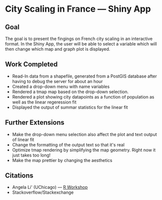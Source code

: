 # City Scaling in France — Shiny App

## Goal
The goal is to present the fingings on French city scaling in an interactive format. In the Shiny App, the user will be able to select a variable which will then change which map and graph plot is displayed.

## Work Completed
* Read-In data from a shapefile, generated from a PostGIS database after having to debug the server for about an hour
* Created a drop-down menu with name variables
* Rendered a tmap map based on the drop-down selection. 
* Rendered a plot showing city datapoints as a function of population as well as the linear regeression fit
* Displayed the output of summar statistics for the linear fit

## Further Extensions
* Make the drop-down menu selection also affect the plot and text output of linear fit
* Change the formatting of the output text so that it's real
* Optimize tmap rendering by simplifying the map geometry. Right now it just takes too long! 
* Make the map prettier by changing the aesthetics

## Citations
* Angela Li' (UChicago) — [R Workshop](https://spatialanalysis.github.io/workshop-notes/)
* Stackoverflow/Stackexchange